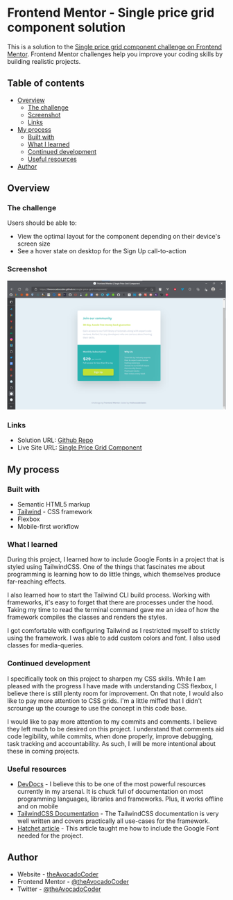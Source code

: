 # Frontend Mentor - Single price grid component solution

This is a solution to the [Single price grid component challenge on Frontend Mentor](https://www.frontendmentor.io/challenges/single-price-grid-component-5ce41129d0ff452fec5abbbc). Frontend Mentor challenges help you improve your coding skills by building realistic projects. 

## Table of contents

- [Overview](#overview)
  - [The challenge](#the-challenge)
  - [Screenshot](#screenshot)
  - [Links](#links)
- [My process](#my-process)
  - [Built with](#built-with)
  - [What I learned](#what-i-learned)
  - [Continued development](#continued-development)
  - [Useful resources](#useful-resources)
- [Author](#author)

## Overview

### The challenge

Users should be able to:

- View the optimal layout for the component depending on their device's screen size
- See a hover state on desktop for the Sign Up call-to-action

### Screenshot

![](./images/single-price-grid-component-screenshot.png)

### Links

- Solution URL: [Github Repo](https://github.com/theAvocadoCoder/single-price-grid-component)
- Live Site URL: [Single Price Grid Component](https://theavocadocoder.github.io/single-price-grid-component)

## My process

### Built with

- Semantic HTML5 markup
- [Tailwind](https://tailwindcss.com) - CSS framework
- Flexbox
- Mobile-first workflow

### What I learned

During this project, I learned how to include Google Fonts in a project that is styled using TailwindCSS. One of the things that fascinates me about programming is learning how to do little things, which themselves produce far-reaching effects.

I also learned how to start the Tailwind CLI build process. Working with frameworks, it's easy to forget that there are processes under the hood. Taking my time to read the terminal command gave me an idea of how the framework compiles the classes and renders the styles.

I got comfortable with configuring Tailwind as I restricted myself to strictly using the framework. I was able to add custom colors and font. I also used classes for media-queries.

### Continued development

I specifically took on this project to sharpen my CSS skills. While I am pleased with the progress I have made with understanding CSS flexbox, I believe there is still plenty room for improvement. On that note, I would also like to pay more attention to CSS grids. I'm a little miffed that I didn't scrounge up the courage to use the concept in this code base. 

I would like to pay more attention to my commits and comments. I believe they left much to be desired on this project. I understand that comments aid code legibility, while commits, when done properly, improve debugging, task tracking and accountability. As such, I will be more intentional about these in coming projects.

### Useful resources

- [DevDocs](https://devdocs.io/) - I believe this to be one of the most powerful resources currently in my arsenal. It is chuck full of documentation on most programming languages, libraries and frameworks. Plus, it works offline and on mobile
- [TailwindCSS Documentation](https://tailwindcss.com/docs/) - The TailwindCSS documentation is very well written and covers practically all use-cases for the framework.
- [Hatchet article](https://hatchet.com.au/blog/how-to-use-google-fonts-in-tailwind-css/) - This article taught me how to include the Google Font needed for the project.

## Author

- Website - [theAvocadoCoder](https://theavocadocoder.github.io)
- Frontend Mentor - [@theAvocadoCoder](https://www.frontendmentor.io/profile/theAvocadoCoder)
- Twitter - [@theAvocadoCoder](https://www.twitter.com/theAvocadoCoder)
